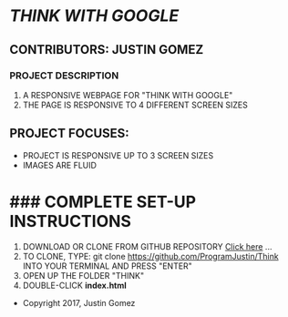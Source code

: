 # _THINK WITH GOOGLE_

## CONTRIBUTORS: **JUSTIN GOMEZ**

### PROJECT DESCRIPTION

1. A RESPONSIVE WEBPAGE FOR "THINK WITH GOOGLE"
2. THE PAGE IS RESPONSIVE TO 4 DIFFERENT SCREEN SIZES

## PROJECT FOCUSES:
* PROJECT IS RESPONSIVE UP TO 3 SCREEN SIZES
* IMAGES ARE FLUID

# ### COMPLETE SET-UP INSTRUCTIONS
1. DOWNLOAD OR CLONE FROM GITHUB REPOSITORY [Click here](https://github.com/ProgramJustin/Think) ...
2. TO CLONE, TYPE: git clone https://github.com/ProgramJustin/Think INTO YOUR TERMINAL AND PRESS "ENTER"
3. OPEN UP THE FOLDER "THINK"
4. DOUBLE-CLICK **index.html**

* Copyright 2017, Justin Gomez
